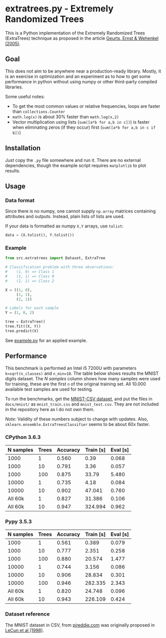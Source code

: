 # extratrees.py - Extremely Randomized Trees

This is a Python implementation of the Extremely Randomized Trees (ExtraTrees)
technique as proposed in the article
[Geurts, Ernst & Wehenkel (2005)][geurts2005].

## Goal

This does not aim to be anywhere near a production-ready library.
Mostly, it is an exercise in optimization and an experiment as to how to
get some performance in python without using numpy or other third-party compiled
libraries.

Some useful notes:

- To get the most common values or relative frequencies, loops are faster than
  `collections.Counter`
- `math.log(x)` is about 30% faster than `math.log(x,2)`
- Vector multiplication using lists (`sum([a*b for a,b in c])`) is faster when
  eliminating zeros (if they occur) first (`sum([a*b for a,b in c if b])`)

## Installation

Just copy the `.py` file somewhere and run it.
There are no external dependencies, though the example script requires
`matplotlib` to plot results.

## Usage

### Data format

Since there is no numpy, one cannot supply `np.array` matrices containing
attributes and outputs. Instead, plain lists of lists are used.

If your data is formatted as numpy `X,Y` arrays, use `tolist`:

```python
data = (X.tolist(), Y.tolist())
```

### Example

```python
from src.extratrees import Dataset, ExtraTree

# Classification problem with three observations:
#    (1, 0) => Class 1
#    (1, 1) => Class 0
#    (2, 1) => Class 2

X = ((1, 0),
     (1, 1),
     (2, 1))

# Labels for each sample
Y = (1, 0, 2)

tree = ExtraTree()
tree.fit((X, Y))
tree.predict(X)
```

See [example.py](docs/example.py) for an applied example.

## Performance

This benchmark is performed an Intel i5 7200U with parameters `k=sqrt(n_classes)` 
and `n_min=10`.
The table below shows results the MNIST digits dataset.
The _N samples_ column shows how many samples were used for training, these are
the first `n` of the original training set.
All 10.000 available test samples are used for testing.

To run the benchmarks, get the [MNIST-CSV dataset][pjreddie], and put the files 
in `docs/mnist/` as `mnist_train.csv` and `mnist_test.csv`.
They are not included in the repository here as I do not own them.

_Note:_ Validity of these numbers subject to change with updates. Also,
`sklearn.ensemble.ExtraTreesClassifier` seems to be about 60x faster.

### CPython 3.6.3

| N samples | Trees  |  Accuracy | Train [s] | Eval [s] |
|-----------|--------|-----------|-----------|----------|
|      1000 |      1 |     0.560 |      0.39 |    0.068 |
|      1000 |     10 |     0.791 |      3.36 |    0.057 |
|      1000 |    100 |     0.875 |     33.79 |    5.480 |
|     10000 |      1 |     0.735 |      4.18 |    0.084 |
|     10000 |     10 |     0.902 |    47.041 |    0.760 |
|   All 60k |      1 |     0.827 |    31.386 |    0.106 |
|   All 60k |     10 |     0.947 |   324.994 |    0.962 |

### Pypy 3.5.3

| N samples | Trees  |  Accuracy | Train [s] | Eval [s] |
|-----------|--------|-----------|-----------|----------|
|      1000 |      1 |     0.561 |     0.389 |    0.079 |
|      1000 |     10 |     0.777 |     2.351 |    0.258 |
|      1000 |    100 |     0.880 |    20.574 |    1.477 |
|     10000 |      1 |     0.744 |     3.156 |    0.086 |
|     10000 |     10 |     0.906 |    28.834 |    0.301 |
|     10000 |    100 |     0.946 |   282.335 |    2.343 |
|   All 60k |      1 |     0.820 |    24.748 |    0.096 |
|   All 60k |     10 |     0.943 |   226.109 |    0.424 |


### Dataset reference

The MNIST dataset in CSV, from [pjreddie.com][pjreddie] was originally proposed
in [LeCun et al (1998)][lecun1998].

[lecun1998]: http://yann.lecun.com/exdb/publis/pdf/lecun-98.pdf
[geurts2005]: http://orbi.ulg.ac.be/bitstream/2268/9357/1/geurts-mlj-advance.pdf
[pjreddie]: https://pjreddie.com/projects/mnist-in-csv/
[sklearn]: http://scikit-learn.org/stable/modules/classes.html#module-sklearn.datasets
